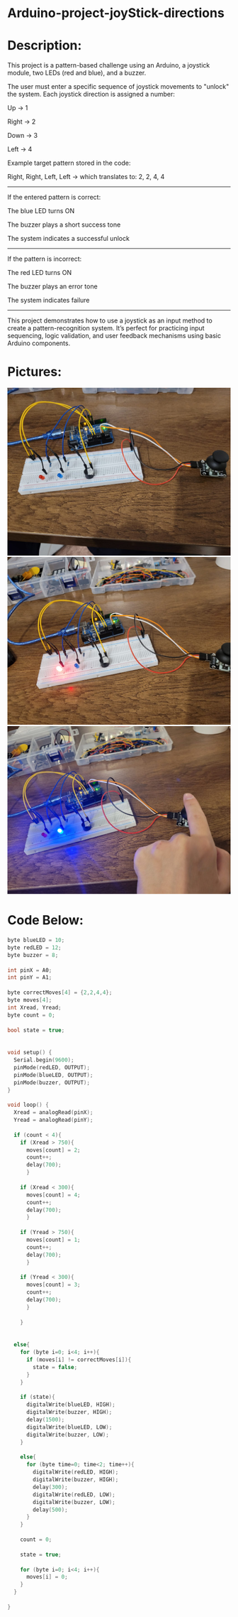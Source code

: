 # Arduino-project-joyStick-directions

# Description:
This project is a pattern-based challenge using an Arduino, a joystick module, two LEDs (red and blue), and a buzzer.

The user must enter a specific sequence of joystick movements to "unlock" the system. Each joystick direction is assigned a number:

Up → 1

Right → 2

Down → 3

Left → 4


Example target pattern stored in the code:

Right, Right, Left, Left → which translates to: 2, 2, 4, 4

---

If the entered pattern is correct:

The blue LED turns ON

The buzzer plays a short success tone

The system indicates a successful unlock

---

If the pattern is incorrect:

The red LED turns ON

The buzzer plays an error tone

The system indicates failure

---

This project demonstrates how to use a joystick as an input method to create a pattern-recognition system. It’s perfect for practicing input sequencing, logic validation, and user feedback mechanisms using basic Arduino components.


# Pictures:
![img1](Arduino_project_joyStick_directions_PART1.jpeg)
![img2](Arduino_project_joyStick_directions_PART2.jpeg)
![img3](Arduino_project_joyStick_directions_PART3.jpeg)


# Code Below:
```cpp
byte blueLED = 10;
byte redLED = 12;
byte buzzer = 8;

int pinX = A0;
int pinY = A1;

byte correctMoves[4] = {2,2,4,4};
byte moves[4];
int Xread, Yread;
byte count = 0;

bool state = true;


void setup() {
  Serial.begin(9600);
  pinMode(redLED, OUTPUT);
  pinMode(blueLED, OUTPUT);
  pinMode(buzzer, OUTPUT);
}

void loop() {
  Xread = analogRead(pinX);
  Yread = analogRead(pinY);

  if (count < 4){
    if (Xread > 750){
      moves[count] = 2;
      count++;
      delay(700);
      }

    if (Xread < 300){
      moves[count] = 4;
      count++;
      delay(700);
      }

    if (Yread > 750){
      moves[count] = 1;
      count++;
      delay(700);
      }

    if (Yread < 300){
      moves[count] = 3;
      count++;
      delay(700);
      }

    }


  else{
    for (byte i=0; i<4; i++){
      if (moves[i] != correctMoves[i]){
        state = false;
      }
    }

    if (state){
      digitalWrite(blueLED, HIGH);
      digitalWrite(buzzer, HIGH);
      delay(1500);
      digitalWrite(blueLED, LOW);
      digitalWrite(buzzer, LOW);
    }

    else{
      for (byte time=0; time<2; time++){
        digitalWrite(redLED, HIGH);
        digitalWrite(buzzer, HIGH);
        delay(300);
        digitalWrite(redLED, LOW);
        digitalWrite(buzzer, LOW);
        delay(500);
      }
    }

    count = 0;

    state = true;

    for (byte i=0; i<4; i++){
      moves[i] = 0;
    }
  }

}
```
